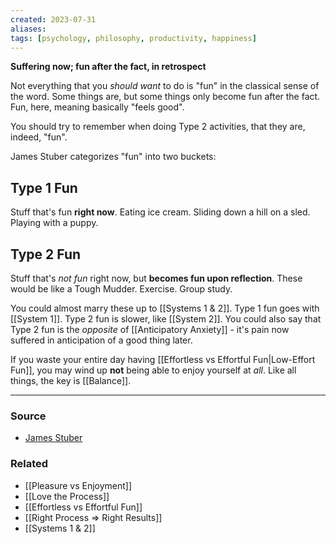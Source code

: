 ```yaml
---
created: 2023-07-31
aliases: 
tags: [psychology, philosophy, productivity, happiness]
---
```

**Suffering now; fun after the fact, in retrospect**

Not everything that you *should want* to do is "fun" in the classical sense of the word. Some things are, but some things only become fun after the fact. Fun, here, meaning basically "feels good". 

You should try to remember when doing Type 2 activities, that they are, indeed, "fun".

James Stuber categorizes "fun" into two buckets:

## Type 1 Fun
Stuff that's fun **right now**. Eating ice cream. Sliding down a hill on a sled. Playing with a puppy.

## Type 2 Fun
Stuff that's *not fun* right now, but **becomes fun upon reflection**. These would be like a Tough Mudder. Exercise. Group study.

You could almost marry these up to [[Systems 1 & 2]]. Type 1 fun goes with [[System 1]]. Type 2 fun is slower, like [[System 2]]. You could also say that Type 2 fun is the *opposite* of [[Anticipatory Anxiety]] - it's pain now suffered in anticipation of a good thing later.

If you waste your entire day having [[Effortless vs Effortful Fun|Low-Effort Fun]], you may wind up **not** being able to enjoy yourself at *all*. Like all things, the key is [[Balance]].

****
### Source
- [James Stuber](https://www.jamesstuber.com/boring-is-fun/?ref=jamesstuber.com)

### Related
- [[Pleasure vs Enjoyment]]
- [[Love the Process]]
- [[Effortless vs Effortful Fun]]
- [[Right Process ⇒ Right Results]]
- [[Systems 1 & 2]]
 
